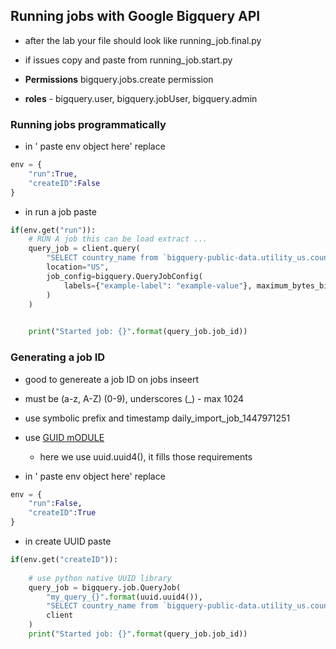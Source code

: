 ## Running jobs with Google Bigquery API


* after the lab your file should look like running_job.final.py 
* if issues copy and paste from running_job.start.py


* __Permissions__ bigquery.jobs.create permission
* __roles__ - bigquery.user, bigquery.jobUser, bigquery.admin

### Running jobs programmatically
* in ' paste env object here' replace
```py
env = {
    "run":True,
    "createID":False
}
```

* in run a job paste
```py
if(env.get("run")):
    # RUN A job this can be load extract ...
    query_job = client.query(
        "SELECT country_name from `bigquery-public-data.utility_us.country_code_iso`",
        location="US",
        job_config=bigquery.QueryJobConfig(
            labels={"example-label": "example-value"}, maximum_bytes_billed=1000000
        )
    )  
    

    print("Started job: {}".format(query_job.job_id))
```


### Generating a job ID 

* good to genereate a job ID on jobs inseert
* must be  (a-z, A-Z) (0-9), underscores (_) - max 1024
* use symbolic prefix and timestamp daily_import_job_1447971251
* use [GUID mODULE](https://docs.python.org/2/library/uuid.html#module-uuid) 
    * here we use uuid.uuid4(), it fills those requirements


* in ' paste env object here' replace
```py
env = {
    "run":False,
    "createID":True
}
```

* in create UUID paste
```py
if(env.get("createID")):
    
    # use python native UUID library
    query_job = bigquery.job.QueryJob(
        "my_query_{}".format(uuid.uuid4()),
        "SELECT country_name from `bigquery-public-data.utility_us.country_code_iso`",
        client
    )
    print("Started job: {}".format(query_job.job_id))
```